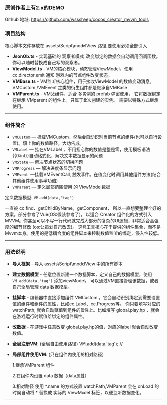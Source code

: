 ### 原创作者上有2.x的DEMO
Github 地址: https://github.com/wsssheep/cocos_creator_mvvm_tools

### 项目结构

核心脚本文件存放在 assets\Script\modelView 路径,要使用必须全部引入

- **JsonOb.ts** -  实现基础的 观察者模式, 改变绑定的数据会自动调用回调函数。你可以随时替换成自己写的观察者。
- **ViewModel.ts** - VM的核心模块，动态管理ViewModel，使用 cc.director.emit 通知 游戏内的节点组件改变状态。
- **VMBase.ts** - VM监听核心组件，用于接收ViewModel 的数值变动消息。VMCustom /VMEvent 之类的衍生组件都是继承自VMBase
- **VMParent.ts** - VM父组件，适合 多实例的 prefab 弹窗使用， 它将数据绑定在继承 VMparent 的组件上，只属于此次创建的实例。 需要以特殊方式继承使用。

****

### 组件简介

- `VMCustom` — 挂载VMCustom，然后会自动识别当前节点的组件(也可以自行设置)。填上你的数值路径，大功告成。
- `VMLabel` —  挂在VMLabel ，不用担心你的数值是整是零，使用模板语法 {{0:int}}自动格式化，解决文本数据显示的问题
- `VMState` — 解决节点状态的切换问题
- `VMProgress` — 解决进度条显示问题
- `VMEvent `—挂载VMEventCall, 触发事件。在值变化时调用其他组件方法(结合其他组件使用事半功倍)
- `VMParent` — 定义局部范围使用 的 ViewModel数据

定义数据模型: `VM.add(data,"tag")`

一直被 cc.find、getChildByName，getComponent， 所以一直想要整理个好的方案。部分参考了Vue(OS:假装参考了)， 以适合 Creator 组件化的方式引入 MVVM。你甚至可以不写一行代码就完成大部分的复杂的UI逻辑，非常适合高强度的细节修改 (os:让策划自己改去)。
这套工具核心在于提供的组件集合，而不是Mvvm本身。使用的是低耦合度的组件脚本来控制数值监听的绑定，侵入性较低。

****

### 用法说明

- **导入框架** -  导入 assets\Script\modelView 中的所有脚本

- **建立数据模型**  -  任意位置新建一个数据脚本，定义自己的数据模型，使用`VM.add(data,'tag')` 添加viewModel。 可以通过VM直接管理该数据，或者自己全局管理 data 数据模型。

-  **挂脚本**  -  编辑器中直接添加组件 VMCustom ，它会自动识别绑定到需要设置值的组件和组件的属性，比如cc.Label、cc.Progress等。 你只要填写对应的watchPath, 就会自动赋值到组件的属性上。比如填写 global.play.hp ，就会在游戏运行时赋值给绑定的组件属性。

- **改数据**  -  在游戏中任意改变 global.play.hp的值，对应的label 就会自动改变数值。

- **全局注册VM**:    (全局自由使用路径) VM.add(data,'tag'); //

- **局部组件使用VM**:   (只在组件内使用的相对路径) 

  1.继承VMParent 组件

  2.在组件内设置 data 数据（data属性） 

  3.相对路径 使用  *.name 的方式设置 watchPath,VMParent 会在 onLoad 的时候自动将 * 替换成 实际的 ViewModel 标签，以便监听数据变化。

****
